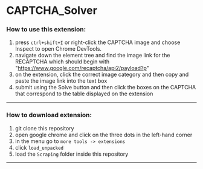 # CAPTCHA_Solver

### How to use this extension:
1. press `ctrl+shift+I` or right-click the CAPTCHA image and choose Inspect to open Chrome DevTools.
2. navigate down the element tree and find the image link for the RECAPTCHA which should begin with "https://www.google.com/recaptcha/api2/payload?p"
3. on the extension, click the correct image category and then copy and paste the image link into the text box
4. submit using the Solve button and then click the boxes on the CAPTCHA that correspond to the table displayed on the extension
---

### How to download extension:
1. git clone this repository
2. open google chrome and click on the three dots in the left-hand corner
3. in the menu go to `more tools -> extensions`
4. click `load_unpacked`
5. load the `Scraping` folder inside this repository

---

